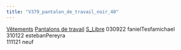 ```yaml
---
title: "V379_pantalon_de_travail_noir_40"
---
```


[Vêtements](notes/equipements/L_Vetements.md) [Pantalons de travail](notes/equipements/vetements/V_PantalonsDeTravail.md) [S_Libre](notes/statut/S_Libre.md) 
030922 fanielTesfamichael\
310122 estebanPereyra\
111121 neuf